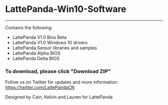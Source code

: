 # LattePanda-Win10-Software
----------------

Contains the following:

- LattePanda V1.0 Bios Beta
- LattePanda V1.0 Windows 10 drivers
- LattePanda Sensor libraries and samples
- LattePanda Alpha BIOS
- LattePanda Delta BIOS

### To download, please click "Download ZIP"

Follow us on Twitter for updates and more information: https://twitter.com/LattePandaCN

Designed by Cain, Kelvin and Lauren for LattePanda

